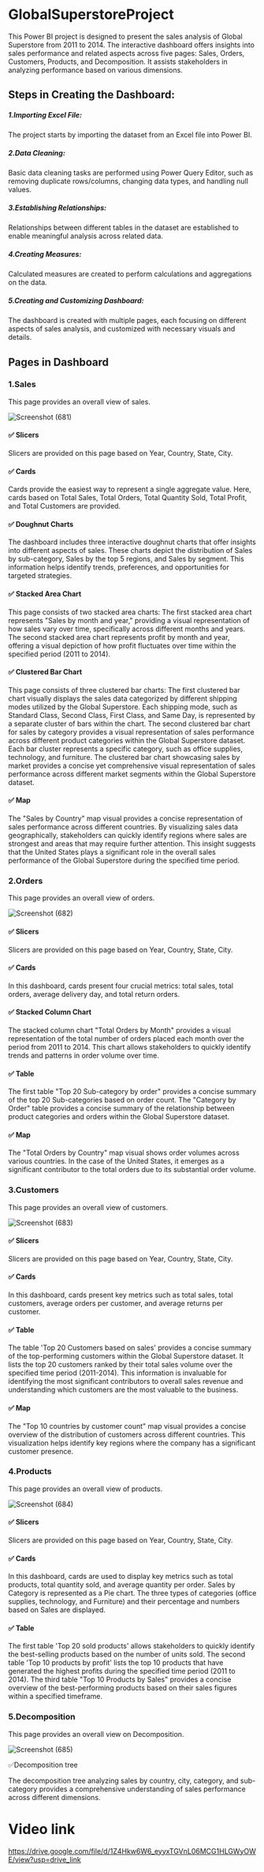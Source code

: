 # GlobalSuperstoreProject
This Power BI project is designed to present the sales analysis of Global Superstore from 2011 to 2014. The interactive dashboard offers insights into sales performance and related aspects across five pages: Sales, Orders, Customers, Products, and Decomposition. It assists stakeholders in analyzing performance based on various dimensions.

## Steps in Creating the Dashboard:
##### 1.Importing Excel File: 
The project starts by importing the dataset from an Excel file into Power BI.

##### 2.Data Cleaning:
Basic data cleaning tasks are performed using Power Query Editor, such as removing duplicate rows/columns, changing data types, and handling null values.

##### 3.Establishing Relationships:
Relationships between different tables in the dataset are established to enable meaningful analysis across related data.

##### 4.Creating Measures: 
Calculated measures are created to perform calculations and aggregations on the data.

##### 5.Creating and Customizing Dashboard:
The dashboard is created with multiple pages, each focusing on different aspects of sales analysis, and customized with necessary visuals and details.

## Pages in Dashboard
### 1.Sales
This page provides an overall view of sales.


![Screenshot (681)](https://github.com/archanakk010/GlobalSuperstoreProject/assets/132830280/8a1a58ac-d30c-4542-9a80-cc800bdb7699)

#### ✅ Slicers

Slicers are provided on this page based on Year, Country, State, City.


#### ✅ Cards

Cards provide the easiest way to represent a single aggregate value. Here, cards based on Total Sales, Total Orders, Total Quantity Sold, Total Profit, and Total Customers are provided.


#### ✅ Doughnut Charts

The dashboard includes three interactive doughnut charts that offer insights into different aspects of sales. These charts depict the distribution of Sales by sub-category, Sales by the top 5 regions, and Sales by segment. This information helps identify trends, preferences, and opportunities for targeted strategies.


#### ✅ Stacked Area Chart

This page consists of two stacked area charts:
The first stacked area chart represents "Sales by month and year," providing a visual representation of how sales vary over time, specifically across different months and years.
The second stacked area chart represents profit by month and year, offering a visual depiction of how profit fluctuates over time within the specified period (2011 to 2014).


#### ✅ Clustered Bar Chart

This page consists of three clustered bar charts:
The first clustered bar chart visually displays the sales data categorized by different shipping modes utilized by the Global Superstore. Each shipping mode, such as Standard Class, Second Class, First Class, and Same Day, is represented by a separate cluster of bars within the chart.
The second clustered bar chart for sales by category provides a visual representation of sales performance across different product categories within the Global Superstore dataset. Each bar cluster represents a specific category, such as office supplies, technology, and furniture.
The clustered bar chart showcasing sales by market provides a concise yet comprehensive visual representation of sales performance across different market segments within the Global Superstore dataset.


#### ✅ Map

The "Sales by Country" map visual provides a concise representation of sales performance across different countries. By visualizing sales data geographically, stakeholders can quickly identify regions where sales are strongest and areas that may require further attention. This insight suggests that the United States plays a significant role in the overall sales performance of the Global Superstore during the specified time period.

### 2.Orders
This page provides an overall view of orders.


![Screenshot (682)](https://github.com/archanakk010/GlobalSuperstoreProject/assets/132830280/a80a18cd-799e-4386-b3c4-79c11df05f75)


#### ✅ Slicers

Slicers are provided on this page based on Year, Country, State, City.


#### ✅ Cards

In this dashboard, cards present four crucial metrics: total sales, total orders, average delivery day, and total return orders.


#### ✅ Stacked Column Chart

The stacked column chart "Total Orders by Month" provides a visual representation of the total number of orders placed each month over the period from 2011 to 2014. This chart allows stakeholders to quickly identify trends and patterns in order volume over time.


#### ✅ Table

The first table "Top 20 Sub-category by order" provides a concise summary of the top 20 Sub-categories based on order count.
The "Category by Order" table provides a concise summary of the relationship between product categories and orders within the Global Superstore dataset.


####  ✅ Map

The "Total Orders by Country" map visual shows order volumes across various countries. In the case of the United States, it emerges as a significant contributor to the total orders due to its substantial order volume.

### 3.Customers
This page provides an overall view of customers.


![Screenshot (683)](https://github.com/archanakk010/GlobalSuperstoreProject/assets/132830280/a4c7c70a-9366-44cf-b592-dc1b85ebe8d1)

#### ✅ Slicers

Slicers are provided on this page based on Year, Country, State, City.


#### ✅ Cards

In this dashboard, cards present key metrics such as total sales, total customers, average orders per customer, and average returns per customer.


#### ✅ Table

The table 'Top 20 Customers based on sales' provides a concise summary of the top-performing customers within the Global Superstore dataset. It lists the top 20 customers ranked by their total sales volume over the specified time period (2011-2014). This information is invaluable for identifying the most significant contributors to overall sales revenue and understanding which customers are the most valuable to the business.


#### ✅ Map

The "Top 10 countries by customer count" map visual provides a concise overview of the distribution of customers across different countries. This visualization helps identify key regions where the company has a significant customer presence.


### 4.Products
This page provides an overall view of products.


![Screenshot (684)](https://github.com/archanakk010/globaltestProject/assets/132830280/0e2b6b3d-339b-4076-9161-796a6f83b656)


#### ✅ Slicers

Slicers are provided on this page based on Year, Country, State, City.

#### ✅ Cards

In this dashboard, cards are used to display key metrics such as total products, total quantity sold, and average quantity per order. Sales by Category is represented as a Pie chart. The three types of categories (office supplies, technology, and Furniture) and their percentage and numbers based on Sales are displayed.


#### ✅ Table

The first table 'Top 20 sold products' allows stakeholders to quickly identify the best-selling products based on the number of units sold.
The second table 'Top 10 products by profit' lists the top 10 products that have generated the highest profits during the specified time period (2011 to 2014).
The third table "Top 10 Products by Sales" provides a concise overview of the best-performing products based on their sales figures within a specified timeframe.

### 5.Decomposition
This page provides an overall view on  Decomposition.

![Screenshot (685)](https://github.com/archanakk010/globaltestProject/assets/132830280/030b590d-d9bf-4b55-adf7-e0d71d1d8b54)

✅Decomposition tree

The decomposition tree analyzing sales by country, city, category, and sub-category provides a comprehensive understanding of sales performance across different dimensions.
# Video link 
https://drive.google.com/file/d/1Z4Hkw6W6_eyyxTGVnL06MCG1HLGWyOWE/view?usp=drive_link
